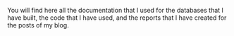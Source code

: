 You will find here all the documentation that I used for the databases that I have built, the code that I have used, and the reports that I have created for the posts of my blog. 

